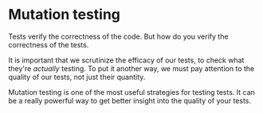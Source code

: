 # Mutation testing

Tests verify the correctness of the code. But how do you verify the correctness of the tests.

It is important that we scrutinize the efficacy of our tests, to check what they're _actually_ testing. To put it another way, we must pay attention to the quality of our tests, not just their quantity.

Mutation testing is one of the most useful strategies for testing tests. It can be a really powerful way to get better insight into the quality of your tests.

<!--

A good way of checking if your tests have good coverage is to deliberately change the behavior of a component. At least one expectation _should_ fail somewhere.

-->
